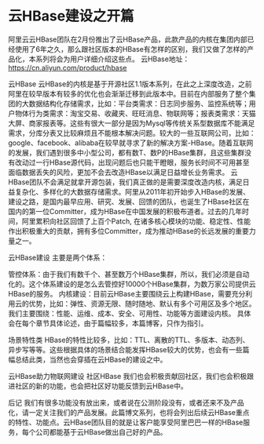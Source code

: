 # 云HBase建设之开篇

阿里云云HBase团队在2月份推出了云HBase产品，此款产品的内核在集团内部已经使用了6年之久，那么跟社区版本的HBase有怎样的区别，我们又做了怎样的产品化，本系列将会为用户详细介绍这些点。
云HBase地址：https://cn.aliyun.com/product/hbase

云HBase
云HBase的内核是基于开源社区1.1版本系列，在此之上深度改造，之前阿里在较早版本有较多的优化也会渐渐迁移到此版本中。目前在内部服务了整个集团的大数据结构化存储需求，比如：平台类需求：日志同步服务、监控系统等；用户物体行为类需求：淘宝交易、收藏夹、旺旺消息、物联网等；报表类需求：天猫大屏、商家报表等。这些有很大一部分是因为Mysql等传统关系型数据库不能满足需求，分库分表又比较麻烦且不能根本解决问题。较大的一些互联网公司，比如：google、facebook、alibaba在较早就寻求了新的解决方案-HBase。随着互联网的发展，我们遇到很多中小型公司，都有数T、数P的HBase集群，且这些集群没有改动过一行HBase源代码，出现问题后也只能干瞪眼，服务长时间不可用甚至面临数据丢失的风险，更加不会去改造HBase以满足日益增长业务需求。
云HBase团队不会满足就拿开源包装，我们真正做的是需要深度改造内核，满足日益复杂化、多样化的大数据存储需求。阿里从2011年初开始步入HBase的发展、建设之路，是国内最早应用、研究、发展、回馈的团队，也诞生了HBase社区在国内的第一位Committer，成为HBase在中国发展的积极布道者。过去的几年时间，阿里累积向社区回馈了上百个Patch, 在诸多核心模块的功能、稳定性、性能作出积极重大的贡献，拥有多位Committer，成为推动HBase的长远发展的重要力量之一。

云HBase建设
主要是两个体系：

管控体系：由于我们有数千个、甚至数万个HBase集群，所以，我们必须是自动化的。这个体系建设的是怎么去管控好10000个HBase集群，为数万家公司提供云HBase的服务。
内核建设：目前云HBase主要围绕云上构建HBase，需要充分利用云的优势，比如：弹性、资源无限、随时随地、默认有多个可用区及多个地区。我们主要围绕：性能、运维、成本、安全、可用性、功能等方面建设内核。
具体会在每个章节具体论述，由于篇幅较多，本篇博客，只作为指引。

场景特性类
HBase的特性比较多，比如：TTL、离散的TTL、多版本、动态列、异步写等等。这些根据具体的场景结合能发挥HBase较大的优势，也会有一些篇幅总结此类，当然也会穿插在云HBase的建设之中。

云HBase助力物联网建设
社区HBase
我们也会积极贡献回社区，我们也会积极跟进社区的新的功能，也会把社区好功能反馈到云HBase中。

后记
我们有很多功能没有放出来，或者说在公测阶段没有，或者还来不及产品化，请一定关注我们的产品发展。此篇博文系列，也将会列出后续云HBase重点的特性、功能点。云HBase团队目的就是让客户能享受阿里巴巴一样的HBase服务，每个公司都能基于云HBase做出自己好的产品。


